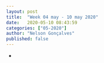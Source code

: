 ```yaml
---
layout: post
title:  "Week 04 may - 10 may 2020"
date:   2020-05-10 08:43:59
categories: ["05-2020"]
author: "Nelson Gonçalves"
published: false
---
```


* 

